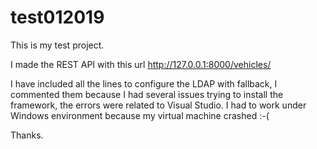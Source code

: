 # test012019
This is my test project.

I made the REST API with this url http://127.0.0.1:8000/vehicles/

I have included all the lines to configure the LDAP with fallback, I commented them because I had several issues trying to install the framework, the errors were related to Visual Studio. I had to work under Windows environment because my virtual machine crashed :-(

Thanks.
